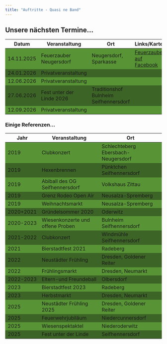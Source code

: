```yaml
---
title: "Auftritte - Quasi ne Band"
---
```


## Unsere nächsten Termine...

<!-- HTML Table because then I can alternate colors-->
<table>
    <thead>
        <tr>
            <th> Datum </th>
            <th> Veranstaltung </th>
            <th> Ort </th>
            <th> Links/Karten </th>
        </tr>
    </thead>
    <tr style="background: #589436;">
        <td> 14.11.2025 </td>
        <td> Feuerzauber Neugersdorf </td>
        <td> Neugersdorf, Sparkasse</td>
        <td> <a href="https://www.facebook.com/NeugersdorferFeuerzauber" > Feuerzauber auf Facebook </a> </td>
    </tr>
    <tr style="background: #3c6426;">
        <td> 24.01.2026 </td>
        <td> Privatveranstaltung </td>
        <td> </td>
        <td> </td>
    </tr>
     <tr style="background: #589436;">
        <td> 12.06.2026 </td>
        <td> Privatveranstaltung </td>
        <td> </td>
        <td> </td>
    </tr>
    <tr style="background: #3c6426;">
        <td> 27.06.2026 </td>
        <td> Fest unter der Linde 2026 </td>
        <td> Traditionshof Bulnheim Seifhennersdorf </td>
        <td> </td>
    </tr>
    <tr style="background: #589436;">
        <td> 12.09.2026 </td>
        <td> Privatveranstaltung </td>
        <td> </td>
        <td> </td>
    </tr>
</table>

### Einige Referenzen...

<!-- HTML Table because then I can alternate colors-->
<table>
    <thead>
        <tr>
            <th> Jahr </th>
            <th> Veranstaltung </th>
            <th> Ort </th>
        </tr>
    </thead>
    <tr style="background: #589436;">
        <td> 2019 </td>
        <td> Clubkonzert </td>
        <td> Schlechteberg Ebersbach-Neugersdorf </td>
    </tr>
    <tr style="background: #3c6426;">
        <td> 2019 </td>
        <td> Hexenbrennen </td>
        <td> Pünktchen Seifhennersdorf </td>
    </tr>
    <tr style="background: #589436;">
        <td> 2019 </td>
        <td> Abiball des OG Seifhennersdorf </td>
        <td> Volkshaus Zittau </td>
    </tr>
    <tr style="background: #3c6426;">
        <td> 2019 </td>
        <td> Grenz Rodeo Open Air  </td>
        <td> Neusalza-Spremberg </td>
    </tr>
    <tr style="background: #589436;">
        <td> 2019 </td>
        <td> Weihnachtsmarkt  </td>
        <td> Neusalza-Spremberg </td>
    </tr>
    <tr style="background: #3c6426;">
        <td> 2020+2021 </td>
        <td> Gründelsommer 2020  </td>
        <td> Oderwitz </td>
    </tr>
    <tr style="background: #589436;">
        <td> 2020-2023 </td>
        <td> Wiesenkonzerte und offene Proben   </td>
        <td> Bulnheim Seifhennersdorf </td>
    </tr>
    <tr style="background: #3c6426;">
        <td> 2021-2022 </td>
        <td> Clubkonzert </td>
        <td> Windmühle Seifhennersdorf  </td>
    </tr>
    <tr style="background: #589436;">
        <td> 2021 </td>
        <td> Bierstadtfest 2021    </td>
        <td> Radeberg </td>
    </tr>
    <tr style="background: #3c6426;">
        <td> 2022 </td>
        <td> Neustädter Frühling  </td>
        <td> Dresden, Goldener Reiter   </td>
    </tr>
    <tr style="background: #589436;">
        <td> 2022 </td>
        <td> Frühlingsmarkt    </td>
        <td> Dresden, Neumarkt  </td>
    </tr>
    <tr style="background: #3c6426;">
        <td> 2022-2023 </td>
        <td> Eltern-und Freundeball   </td>
        <td> Olbersdorf   </td>
    </tr>
    <tr style="background: #589436;">
        <td> 2023 </td>
        <td> Bierstadtfest 2023     </td>
        <td> Radeberg  </td>
    </tr>
    <tr style="background: #3c6426;">
        <td> 2023 </td>
        <td> Herbstmarkt    </td>
        <td> Dresden, Neumarkt    </td>
    </tr>
    <tr style="background: #589436;">
        <td> 2025 </td>
        <td> Neustädter Frühling 2025     </td>
        <td> Dresden, Goldener Reiter  </td>
    </tr>
    <tr style="background: #3c6426;">
        <td> 2025 </td>
        <td> Feuerwehrjubiläum    </td>
        <td> Niedercunnersdorf    </td>
    </tr>
    <tr style="background: #589436;">
        <td> 2025 </td>
        <td> Wiesenspektaktel     </td>
        <td> Niederoderwitz  </td>
    </tr>
    <tr style="background: #3c6426;">
        <td> 2025 </td>
        <td> Fest unter der Linde    </td>
        <td> Seifhennersdorf    </td>
    </tr>
</table>
